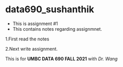 # data690_sushanthik
- This is assignment #1
- This contains notes regarding assignmnet.

 1.First read the notes
 
 2.Next write assignment.
 


This is for **UMBC DATA 690 FALL 2021** with *Dr. Wang*
